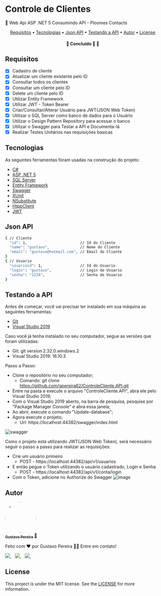 <h1>Controle de Clientes</h1>

<p>🚀 Web Api ASP .NET 5 Consumindo API - Ploomes Contacts</p>

<p align="center">
 <a href="#Requisitos">Requisitos</a> •
 <a href="#Tecnologias">Tecnologias</a> •
 <a href="#Json-API">Json API</a> •
 <a href="#Testando-a-API">Testando a API</a> •
 <a href="#Autor">Autor</a> •
 <a href="#License">License</a>

</p>

<h4 align="center">
	🚧 Concluído 🚀 🚧
</h4>

## Requisitos

- [x] Cadastro de cliente
- [x] Atualizar um cliente existente pelo ID
- [x] Consultar todos os clientes
- [x] Consultar um cliente pelo ID
- [x] Delete um cliente pelo ID
- [x] Utilizar Entity Framework
- [x] Utilizar JWT - Token Bearer
- [x] Criar/Consultar/Alterar Usuário para JWT(JSON Web Token)
- [x] Utilizar o SQL Server como banco de dados para o Usuário
- [x] Utilizar o Design Pattern Repository para acessar o banco
- [x] Utilizar o Swagger para Testar a API e Documenta-lá
- [x] Realizar Testes Unitários nas requisições basicas

## Tecnologias

As seguintes ferramentas foram usadas na construção do projeto:

- [C#](https://docs.microsoft.com/pt-br/dotnet/csharp/)
- [ASP .NET 5](https://docs.microsoft.com/pt-br/archive/msdn-magazine/2014/special-issue/asp-net-5-introducing-the-asp-net-5-preview#aspnet-5)
- [SQL Server](https://www.microsoft.com/pt-br/sql-server/sql-server-2019)
- [Entity Framework](https://docs.microsoft.com/pt-br/ef/)
- [Swagger](https://swagger.io/)
- [XUnit](https://xunit.net/)
- [NSubstitute](https://nsubstitute.github.io/help/getting-started/)
- [HtppClient](https://docs.microsoft.com/pt-br/dotnet/api/system.net.http.httpclient?view=net-5.0)
- [JWT](https://jwt.io/)

## Json API
```bash
{ // Cliente
  "id": 1,                        // Id do Cliente
  "name": "gustavo",              // Nome do Cliente
  "email": "gustavo@hotmail.com", // Email do Cliente
}
{ // Usuario
  "usuarioid": 1,                 // Id do Usuario
  "login": "gustavo",             // Login do Usuario
  "senha": "1234",                // Senha do Usuario
}
```
## Testando a API

Antes de começar, você vai precisar ter instalado em sua máquina as seguintes ferramentas:

- [Git](https://git-scm.com)
- [Visual Studio 2019](https://visualstudio.microsoft.com/pt-br/downloads/)

Caso você já tenha instalado no seu computador, segue as versões que foram utilizadas: 
- Git: git version 2.32.0.windows.2
- Visual Studio 2019: 16.10.3

Passo a Passo:

- Clone o repositório no seu computador; 
 	- Comando: git clone https://github.com/gpereira62/ControleCliente.API.git
- Entre na pasta e execute o arquivo "ControleCliente.API", abra ele pelo Visual Studio 2019; 
- Com o Visual Studio 2019 aberto, na barra de pesquisa, pesquise por "Package Manager Console" e abra essa janela;
- Ao abrir, execute o comando "Update-database";
- Agora execute o projeto; 
 	- Url: https://localhost:44382/swagger/index.html

![swagger](https://user-images.githubusercontent.com/42392839/131259153-ccb01f48-bdb6-4a5f-9cf6-8199cdb243b5.png)

Como o projeto está utilizando JWT(JSON Web Token), será necessário seguir o passo a passo para realizar as requisições:

- Crie um usuário primeiro
	- POST - https://localhost:44382/api/v1/usuarios
- E então pegue o Token utilizando o usuário cadastrado, Login e Senha
	- POST - https://localhost:44382/api/v1/conta/login
- Com o Token, adicione no Authorize do Swagger
![image](https://user-images.githubusercontent.com/42392839/131259263-ca278cec-b7e7-4022-be9c-984dc507f246.png)

## Autor

<a href=https://www.linkedin.com/in/gustavo-pereira-18302316a/>
 <img style="border-radius: 50%;" src="https://media-exp1.licdn.com/dms/image/C4D03AQFICCCMopiLcQ/profile-displayphoto-shrink_200_200/0/1569797034513?e=1634774400&v=beta&t=368E-ErqfgKrjdb6b0Duk07Ic1q9QFbL0vQRwnkq7Og" width="100px;" alt=""/>
 <br />
 <sub><b>Gustavo Pereira</b></sub></a> <a href="https://www.linkedin.com/in/gustavo-pereira-18302316a/" title="Linkedin">🚀</a>


Feito com ❤️ por Gustavo Pereira 👋🏽 Entre em contato!

  <a href="https://www.linkedin.com/in/gustavo-pereira-18302316a/">
    <img src="https://img.shields.io/badge/linkedin-%230077B5.svg?&style=for-the-badge&logo=linkedin&logoColor=white" />
  </a>&nbsp;&nbsp;
  <a href="https://instagram.com/gustavops_dds">
    <img src="https://img.shields.io/badge/instagram-%23E4405F.svg?&style=for-the-badge&logo=instagram&logoColor=white" />        
  </a>&nbsp;&nbsp;
  <a href="mailto:gustavopereirasantos@hotmail.com">
    <img src="https://img.shields.io/badge/Microsoft_Outlook-0078D4?style=for-the-badge&logo=microsoft-outlook&logoColor=white" />        
  </a>&nbsp;&nbsp;
  
## License
This project is under the MIT license. See the [LICENSE](https://github.com/gpereira62/ControleCliente.API/blob/master/LICENSE) for more information.
